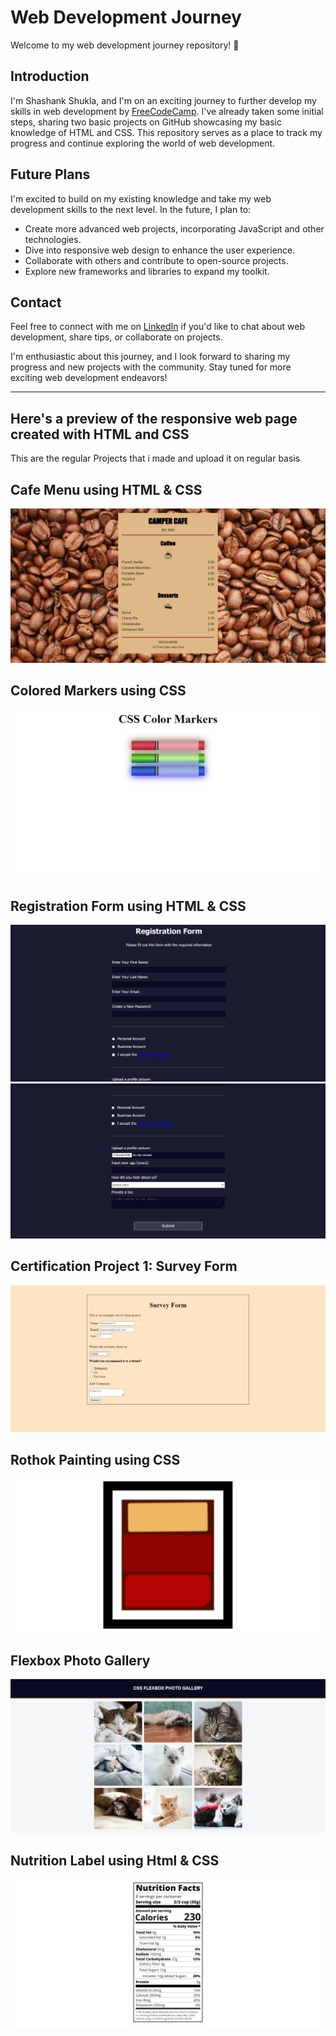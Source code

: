 
# Web Development Journey

Welcome to my web development journey repository! :rocket:

## Introduction

I'm Shashank Shukla, and I'm on an exciting journey to further develop my skills in web development by [FreeCodeCamp](https://github.com/freecodecamp). I've already taken some initial steps, sharing two basic projects on GitHub showcasing my basic knowledge of HTML and CSS. This repository serves as a place to track my progress and continue exploring the world of web development.

## Future Plans

I'm excited to build on my existing knowledge and take my web development skills to the next level. In the future, I plan to:

- Create more advanced web projects, incorporating JavaScript and other technologies.
- Dive into responsive web design to enhance the user experience.
- Collaborate with others and contribute to open-source projects.
- Explore new frameworks and libraries to expand my toolkit.

## Contact

Feel free to connect with me on [LinkedIn](https://www.linkedin.com/in/shashankshukla04/) if you'd like to chat about web development, share tips, or collaborate on projects.

I'm enthusiastic about this journey, and I look forward to sharing my progress and new projects with the community. Stay tuned for more exciting web development endeavors!

---
## Here's a preview of the responsive web page created with HTML and CSS
This are the regular Projects that i made and upload it on regular basis

## Cafe Menu using HTML & CSS
![Cafe Menu](https://github.com/itzsshashank/Responsive-WebDev-Certification-Journey/blob/main/Cafe%20Menu/CafeMenuPreview.png)

## Colored Markers using CSS
![Colored Markers](https://github.com/itzsshashank/Responsive-WebDev-Certification-Journey/blob/main/Set%20of%20Coloured%20Markers/ColoredMarkerUsingCss.png)

## Registration Form using HTML & CSS
![Registration Form 1st Half Preview](https://github.com/itzsshashank/Responsive-WebDev-Certification-Journey/blob/main/Registration%20Form/RegistrationForm1.png)
![Registration Form 2nd Half Preview](https://github.com/itzsshashank/Responsive-WebDev-Certification-Journey/blob/main/Registration%20Form/RegistrationForm2.png)

## Certification Project 1: Survey Form
![Survey Form](https://github.com/itzsshashank/Responsive-WebDev-Certification-Journey/blob/main/Survey%20Form/SurveyFormProject.png)

## Rothok Painting using CSS
![Rothok Painting](https://github.com/itzsshashank/Responsive-WebDev-Certification-Journey/blob/main/Rothok%20Painting/RothkoPainting.png)

## Flexbox Photo Gallery
![Flexbox Photo Gallery Preview](https://github.com/itzsshashank/Responsive-WebDev-Certification-Journey/blob/main/Flexbox%20Photo%20Gallery/FlexboxPhotoGallery.png)

## Nutrition Label using Html & CSS
![Nutrition Label Preview](https://github.com/itzsshashank/Responsive-WebDev-Certification-Journey/blob/main/Nutrition%20Label/NutritionLabelPreview.png)

